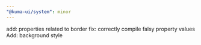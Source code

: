 ```yaml
---
"@kuma-ui/system": minor
---
```


add: properties related to border
fix: correctly compile falsy property values
Add: background style
